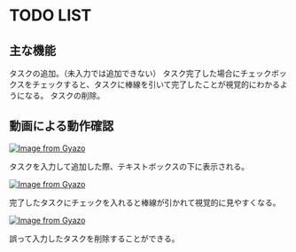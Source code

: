 
# TODO LIST

## 主な機能

タスクの追加。（未入力では追加できない）
タスク完了した場合にチェックボックスをチェックすると、タスクに棒線を引いて完了したことが視覚的にわかるようになる。
タスクの削除。

## 動画による動作確認

[![Image from Gyazo](https://i.gyazo.com/ae7ad6d7dd82301fa393e4f049f5af16.gif)](https://gyazo.com/ae7ad6d7dd82301fa393e4f049f5af16)

タスクを入力して追加した際、テキストボックスの下に表示される。

[![Image from Gyazo](https://i.gyazo.com/3495fa7c46f87f6d582bcec88eda0e45.gif)](https://gyazo.com/3495fa7c46f87f6d582bcec88eda0e45)

完了したタスクにチェックを入れると棒線が引かれて視覚的に見やすくなる。

[![Image from Gyazo](https://i.gyazo.com/51de6631ff93a58a20481272aa4a147a.gif)](https://gyazo.com/51de6631ff93a58a20481272aa4a147a)

誤って入力したタスクを削除することができる。